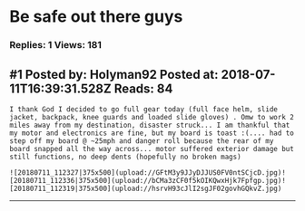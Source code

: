 # Be safe out there guys

### Replies: 1 Views: 181

## \#1 Posted by: Holyman92 Posted at: 2018-07-11T16:39:31.528Z Reads: 84

```
I thank God I decided to go full gear today (full face helm, slide jacket, backpack, knee guards and loaded slide gloves) . Omw to work 2 miles away from my destination, disaster struck... I am thankful that my motor and electronics are fine, but my board is toast :(.... had to step off my board @ ~25mph and danger roll because the rear of my board snapped all the way across... motor suffered exterior damage but still functions, no deep dents (hopefully no broken mags) 

![20180711_112327|375x500](upload://GFtM3y9JJyDJJUS0FV0ntSCjcD.jpg)![20180711_112336|375x500](upload://bCMa3zCF0f5kOIKQwxHjk7Fpfgp.jpg)![20180711_112319|375x500](upload://hsrvH93cJlI2sgJF02govhGQkvZ.jpg)
```

---
